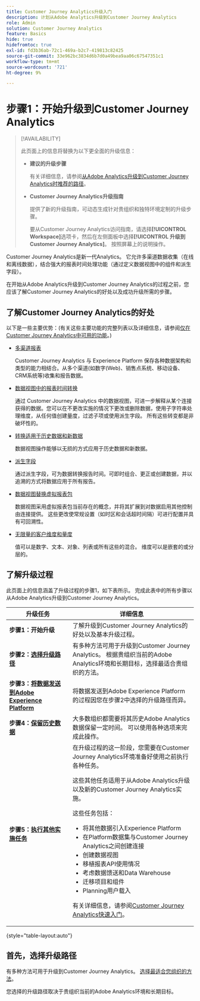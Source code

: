 ```yaml
---
title: Customer Journey Analytics升级入门
description: 计划从Adobe Analytics升级到Customer Journey Analytics
role: Admin
solution: Customer Journey Analytics
feature: Basics
hide: true
hidefromtoc: true
exl-id: fd3b36ab-72c1-469a-b2c7-419813c82425
source-git-commit: 33e962bc3834d6b7d0a49bea9aa06c67547351c1
workflow-type: tm+mt
source-wordcount: '721'
ht-degree: 9%

---
```


# 步骤1：开始升级到Customer Journey Analytics

>[!AVAILABILITY]
>
>此页面上的信息将替换为以下更全面的升级信息： <ul><li>**建议的升级步骤**<p>有关详细信息，请参阅[从Adobe Analytics升级到Customer Journey Analytics时推荐的路径](/help/getting-started/cja-upgrade/cja-upgrade-recommendations.md)。</p></li><li>**Customer Journey Analytics升级指南**<p>提供了新的升级指南，可动态生成针对贵组织和独特环境定制的升级步骤。</p><p>要从Customer Journey Analytics访问指南，请选择&#x200B;**[!UICONTROL Workspace]**&#x200B;选项卡，然后在左侧面板中选择&#x200B;**[!UICONTROL 升级到Customer Journey Analytics]**。 按照屏幕上的说明操作。</p></li></ul>

Customer Journey Analytics是新一代Analytics。 它允许多渠道数据收集（在线和离线数据），结合强大的报表时间处理功能（通过定义数据视图中的组件和派生字段）。

在开始从Adobe Analytics升级到Customer Journey Analytics的过程之前，您应该了解Customer Journey Analytics的好处以及成功升级所需的步骤。

## 了解Customer Journey Analytics的好处

以下是一些主要优势：(有关这些主要功能的完整列表以及详细信息，请参阅[仅在Customer Journey Analytics中可用的功能](/help/getting-started/aa-vs-cja/cja-aa.md#adobe-customer-journey-analytics-features-not-available-in-adobe-analytics)。)

* [多渠道报表](/help/getting-started/aa-to-cja-user.md#changes-to-data-architecture)

  Customer Journey Analytics 与 Experience Platform 保存各种数据架构和类型的能力相结合。从多个渠道(如数字(Web)、销售点系统、移动设备、CRM系统等)收集和报告数据。

* [数据视图中的报表时间转换](/help/getting-started/aa-vs-cja/vrs-dataview-sandbox-adc.md#customer-journey-analytics-data-views)

  通过 Customer Journey Analytics 中的数据视图，可进一步解释从某个连接获得的数据。您可以在不更改实施的情况下更改或删除数据，使用子字符串处理维度，从任何值创建量度，过滤子项或使用派生字段。 所有这些转变都是非破坏性的。

* [转换适用于历史数据和新数据](/help/getting-started/aa-vs-cja/vrs-dataview-sandbox-adc.md)

  数据视图操作能够以无损的方式应用于历史数据和新数据。

* [派生字段](/help/data-views/derived-fields/derived-fields.md)

  通过派生字段，可为数据转换报告时间。可即时组合、更正或创建数据，并以追溯的方式将数据应用于所有报告。

* [数据视图替换虚拟报表包](/help/getting-started/aa-to-cja-user.md#changes-to-the-concept-of-virtual-report-suites)

  数据视图采用虚拟报表包当前存在的概念，并将其扩展到对数据启用其他控制由连接提供。 这些更改使常规设置（如时区和会话超时间隔）可进行配置并具有可回溯性。

* [无限量的客户维度和量度](/help/getting-started/aa-to-cja-user.md#changes-to-the-concept-of-evars-and-props)

  值可以是数字、文本、对象、列表或所有这些的混合。 维度可以是嵌套的或分层的。

## 了解升级过程

<!-- Include a graphic of the end-to-end process, as well as links to each step of the process -->
此页面上的信息涵盖了升级过程的步骤1，如下表所示。 完成此表中的所有步骤以从Adobe Analytics升级到Customer Journey Analytics。

| 升级任务 | 详细信息 |
|---------|----------|
| <span class="preview">**步骤1：开始升级**</span> | <span class="preview">了解升级到Customer Journey Analytics的好处以及基本升级过程。</span> |
| **步骤2：[选择升级路径](/help/getting-started/cja-upgrade/cja-upgrade-path.md)** | 有多种方法可用于升级到Customer Journey Analytics。 根据贵组织当前的Adobe Analytics环境和长期目标，选择最适合贵组织的方法。 |
| **步骤3：[将数据发送到Adobe Experience Platform](/help/getting-started/cja-upgrade/cja-upgrade-send-to-platform.md)** | 将数据发送到Adobe Experience Platform的过程因您在步骤2中选择的升级路径而异。 |
| **步骤4：[保留历史数据](/help/getting-started/cja-upgrade/cja-upgrade-historical-data.md)** | 大多数组织都需要将其历史Adobe Analytics数据保留一定时间。 可以使用各种选项来完成此操作。 |
| **步骤5：[执行其他实施任务](/help/getting-started/cja-getting-started.md)** | 在升级过程的这一阶段，您需要在Customer Journey Analytics环境准备好使用之前执行各种任务。<p>这些其他任务适用于从Adobe Analytics升级以及新的Customer Journey Analytics实施。</p><p>这些任务包括：</p><ul><li>将其他数据引入Experience Platform</li><li>在Platform数据集与Customer Journey Analytics之间创建连接</li><li>创建数据视图</li><li>移植报表API使用情况</li><li>考虑数据馈送和Data Warehouse</li><li>迁移项目和组件</li><li>Planning用户载入</li></ul> <p>有关详细信息，请参阅[Customer Journey Analytics快速入门](/help/getting-started/cja-getting-started.md)。 |

{style="table-layout:auto"}

## 首先，选择升级路径

有多种方法可用于升级到Customer Journey Analytics。 [选择最适合您组织的方法](/help/getting-started/cja-upgrade/cja-upgrade-path.md)。

您选择的升级路径取决于贵组织当前的Adobe Analytics环境和长期目标。

